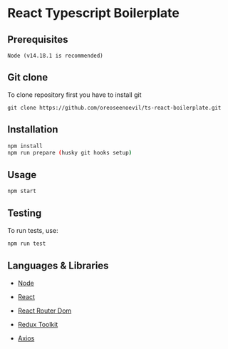 # React Typescript Boilerplate

## Prerequisites

```
Node (v14.18.1 is recommended)
```

## Git clone

To clone repository first you have to install git

```
git clone https://github.com/oreoseenoevil/ts-react-boilerplate.git
```

## Installation

```bash
npm install
npm run prepare (husky git hooks setup)
```

## Usage

```bash
npm start
```

## Testing

To run tests, use:

```bash
npm run test
```

## Languages & Libraries

- [Node](https://nodejs.org/en/)

- [React](https://reactjs.org/)

- [React Router Dom](https://reactrouter.com)

- [Redux Toolkit](https://redux-toolkit.js.org/)

- [Axios](axios-http.com)
